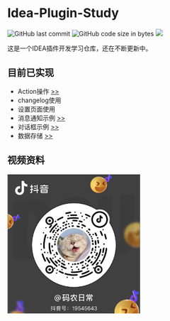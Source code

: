 # Idea-Plugin-Study

![GitHub last commit](https://img.shields.io/github/last-commit/zhouyi-up/Idea-plugin)
![GitHub code size in bytes](https://img.shields.io/github/languages/code-size/zhouyi-up/Idea-plugin)
![](https://img.shields.io/badge/JDK-17-blue)


这是一个IDEA插件开发学习仓库，还在不断更新中。

## 目前已实现

- Action操作 [>>](doc/操作Action.md)
- changelog使用
- 设置页面使用
- 消息通知示例 [>>](doc/消息通知.md)
- 对话框示例 [>>](doc/对话框.md)
- 数据存储 [>>](doc/数据存储.md)

## 视频资料

<img src="doc/assets/douyin.png" style="width:300px" alt="抖音码"/>

